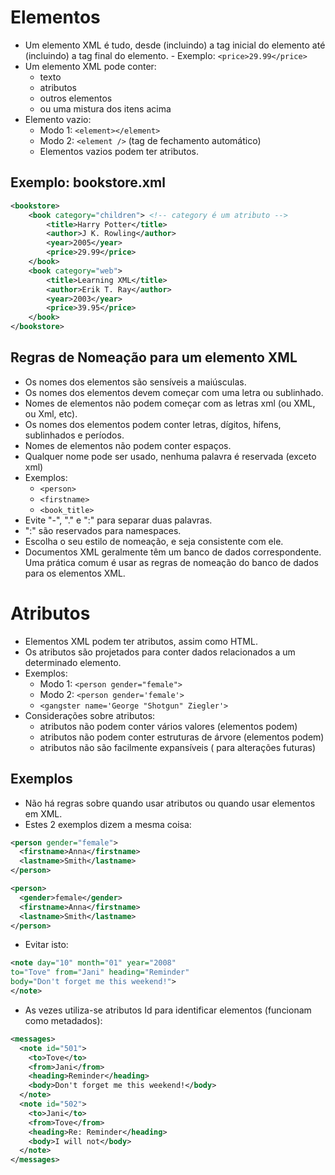 # Elementos

- Um elemento XML é tudo, desde (incluindo) a tag inicial do elemento até (incluindo) a tag final do elemento.
        - Exemplo: ```<price>29.99</price>```
- Um elemento XML pode conter:
    - texto
    - atributos
    - outros elementos
    - ou uma mistura dos itens acima
- Elemento vazio: 
    - Modo 1: ```<element></element>```     
    - Modo 2: ```<element />``` (tag de fechamento automático)
    - Elementos vazios podem ter atributos.

## Exemplo: bookstore.xml

~~~xml
<bookstore>
    <book category="children"> <!-- category é um atributo -->
        <title>Harry Potter</title> 
        <author>J K. Rowling</author>
        <year>2005</year>
        <price>29.99</price>
    </book>
    <book category="web">
        <title>Learning XML</title>
        <author>Erik T. Ray</author>
        <year>2003</year>
        <price>39.95</price>
    </book>
</bookstore>
~~~

## Regras de Nomeação para um elemento XML

- Os nomes dos elementos são sensíveis a maiúsculas.
- Os nomes dos elementos devem começar com uma letra ou sublinhado.
- Nomes de elementos não podem começar com as letras xml (ou XML, ou Xml, etc).
- Os nomes dos elementos podem conter letras, dígitos, hífens, sublinhados e períodos.
- Nomes de elementos não podem conter espaços.
- Qualquer nome pode ser usado, nenhuma palavra é reservada (exceto xml)
- Exemplos:
    - ```<person>```
    - ```<firstname>```
    - ```<book_title>```
- Evite "-", "." e ":" para separar duas palavras.
- ":" são reservados para namespaces.
- Escolha o seu estilo de nomeação, e seja consistente com ele.
- Documentos XML geralmente têm um banco de dados correspondente. Uma prática comum é usar as regras de nomeação do banco de dados para os elementos XML.

# Atributos

- Elementos XML podem ter atributos, assim como HTML.
- Os atributos são projetados para conter dados relacionados a um determinado elemento.
- Exemplos:
    - Modo 1: ```<person gender="female">```
    - Modo 2: ```<person gender='female'>```
    - ```<gangster name='George "Shotgun" Ziegler'>```
- Considerações sobre atributos:
    - atributos não podem conter vários valores (elementos podem)
    - atributos não podem conter estruturas de árvore (elementos podem)
    - atributos não são facilmente expansíveis ( para alterações futuras)

## Exemplos

- Não há regras sobre quando usar atributos ou quando usar elementos em XML. 
- Estes 2 exemplos dizem a mesma coisa: 

~~~xml
<person gender="female">
  <firstname>Anna</firstname>
  <lastname>Smith</lastname>
</person>
~~~

~~~xml
<person>
  <gender>female</gender>
  <firstname>Anna</firstname>
  <lastname>Smith</lastname>
</person>
~~~

- Evitar isto:

~~~xml
<note day="10" month="01" year="2008"
to="Tove" from="Jani" heading="Reminder"
body="Don't forget me this weekend!">
</note>
~~~

- As vezes utiliza-se atributos Id para identificar elementos (funcionam como metadados):

~~~xml
<messages>
  <note id="501">
    <to>Tove</to>
    <from>Jani</from>
    <heading>Reminder</heading>
    <body>Don't forget me this weekend!</body>
  </note>
  <note id="502">
    <to>Jani</to>
    <from>Tove</from>
    <heading>Re: Reminder</heading>
    <body>I will not</body>
  </note>
</messages>
~~~



